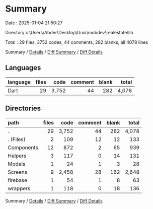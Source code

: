 # Summary

Date : 2025-01-04 21:50:27

Directory c:\\Users\\Abder\\Desktop\\Univ\\mobdev\\realestate\\lib

Total : 29 files,  3752 codes, 44 comments, 282 blanks, all 4078 lines

Summary / [Details](details.md) / [Diff Summary](diff.md) / [Diff Details](diff-details.md)

## Languages
| language | files | code | comment | blank | total |
| :--- | ---: | ---: | ---: | ---: | ---: |
| Dart | 29 | 3,752 | 44 | 282 | 4,078 |

## Directories
| path | files | code | comment | blank | total |
| :--- | ---: | ---: | ---: | ---: | ---: |
| . | 29 | 3,752 | 44 | 282 | 4,078 |
| . (Files) | 2 | 109 | 12 | 12 | 133 |
| Components | 12 | 872 | 2 | 65 | 939 |
| Helpers | 3 | 117 | 0 | 14 | 131 |
| Models | 1 | 24 | 1 | 3 | 28 |
| Screens | 9 | 2,458 | 28 | 162 | 2,648 |
| firebase | 1 | 54 | 1 | 8 | 63 |
| wrappers | 1 | 118 | 0 | 18 | 136 |

Summary / [Details](details.md) / [Diff Summary](diff.md) / [Diff Details](diff-details.md)
